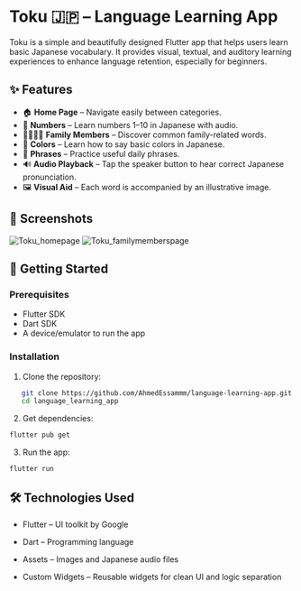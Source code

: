 # Toku 🇯🇵 – Language Learning App

Toku is a simple and beautifully designed Flutter app that helps users learn basic Japanese vocabulary. It provides visual, textual, and auditory learning experiences to enhance language retention, especially for beginners.

## ✨ Features

- 🏠 **Home Page** – Navigate easily between categories.
- 🔢 **Numbers** – Learn numbers 1–10 in Japanese with audio.
- 👨‍👩‍👧‍👦 **Family Members** – Discover common family-related words.
- 🎨 **Colors** – Learn how to say basic colors in Japanese.
- 💬 **Phrases** – Practice useful daily phrases.
- 🔊 **Audio Playback** – Tap the speaker button to hear correct Japanese pronunciation.
- 🖼️ **Visual Aid** – Each word is accompanied by an illustrative image.

## 📱 Screenshots

![Toku_homepage](https://github.com/user-attachments/assets/df88e21a-916c-4a25-878a-729bbfae8015)
![Toku_familymemberspage](https://github.com/user-attachments/assets/9f0ce2c3-cbbe-4446-b6bc-90617c96a603)

## 🚀 Getting Started

### Prerequisites
- Flutter SDK
- Dart SDK
- A device/emulator to run the app

### Installation

1. Clone the repository:
```bash
   git clone https://github.com/AhmedEssammm/language-learning-app.git
   cd language_learning_app
```

2. Get dependencies:
```bash
flutter pub get
```

3. Run the app:
```bash
flutter run
```

## 🛠️ Technologies Used
- Flutter – UI toolkit by Google

- Dart – Programming language

- Assets – Images and Japanese audio files

- Custom Widgets – Reusable widgets for clean UI and logic separation
